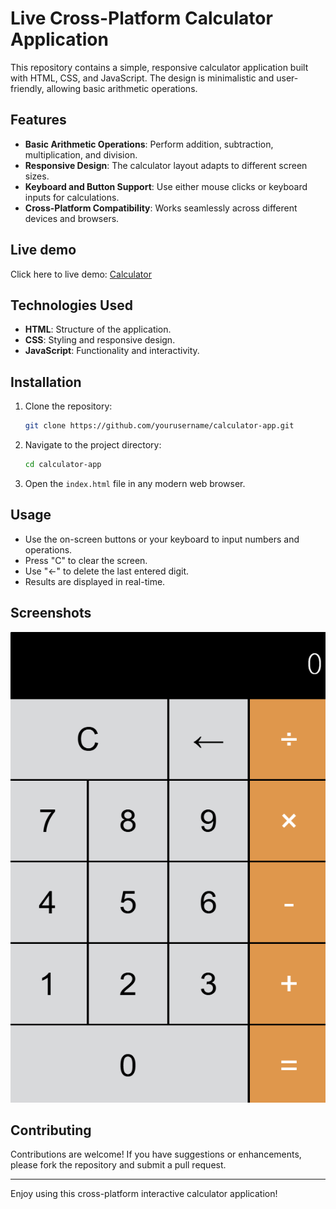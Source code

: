 # Live Cross-Platform Calculator Application

This repository contains a simple, responsive calculator application built with HTML, CSS, and JavaScript. The design is minimalistic and user-friendly, allowing basic arithmetic operations.

## Features

- **Basic Arithmetic Operations**: Perform addition, subtraction, multiplication, and division.
- **Responsive Design**: The calculator layout adapts to different screen sizes.
- **Keyboard and Button Support**: Use either mouse clicks or keyboard inputs for calculations.
- **Cross-Platform Compatibility**: Works seamlessly across different devices and browsers.

## Live demo

Click here to live demo: [Calculator](https://cdmain.github.io/calculator-on-ios/)

## Technologies Used

- **HTML**: Structure of the application.
- **CSS**: Styling and responsive design.
- **JavaScript**: Functionality and interactivity.

## Installation

1. Clone the repository:
   ```bash
   git clone https://github.com/yourusername/calculator-app.git
   ```
2. Navigate to the project directory:
   ```bash
   cd calculator-app
   ```
3. Open the `index.html` file in any modern web browser.

## Usage

- Use the on-screen buttons or your keyboard to input numbers and operations.
- Press "C" to clear the screen.
- Use "←" to delete the last entered digit.
- Results are displayed in real-time.

## Screenshots

![Calculator Screenshot](calculator-screenshot.png)

## Contributing

Contributions are welcome! If you have suggestions or enhancements, please fork the repository and submit a pull request.

---

Enjoy using this cross-platform interactive calculator application!
